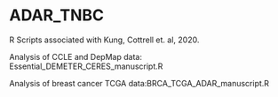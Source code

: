 # ADAR_TNBC

R Scripts associated with Kung, Cottrell et. al, 2020.

Analysis of CCLE and DepMap data: Essential_DEMETER_CERES_manuscript.R

Analysis of breast cancer TCGA data:BRCA_TCGA_ADAR_manuscript.R
